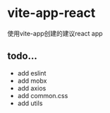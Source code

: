 
# vite-app-react
使用vite-app创建的建议react app

## todo...
- add eslint
- add mobx
- add axios
- add common.css
- add utils
